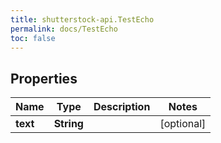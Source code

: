 ```yaml
---
title: shutterstock-api.TestEcho
permalink: docs/TestEcho
toc: false
---
```




## Properties

Name | Type | Description | Notes
------------ | ------------- | ------------- | -------------
**text** | **String** |  | [optional] 


